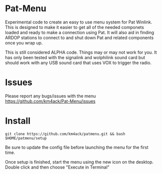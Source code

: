 # Pat-Menu
Experimental code to create an easy to use menu system for Pat Winlink. This is designed to make it easier to get all of the needed componets loaded and ready to make a connection using Pat.
It will also aid in finding ARDOP stations to connect to and shut down Pat and related components once you wrap up.

This is still considered ALPHA code. Things may or may not work for you. It has only been tested with the signalink and wolphilink sound card but should work with any USB sound card that uses VOX to trigger the radio.

# Issues
Please report any bugs/issues with the menu https://github.com/km4ack/Pat-Menu/issues

# Install
    git clone https://github.com/km4ack/patmenu.git && bash $HOME/patmenu/setup
    
Be sure to update the config file before launching the menu for the first time.

Once setup is finished, start the menu using the new icon on the desktop. Double click and then choose "Execute in Terminal"
